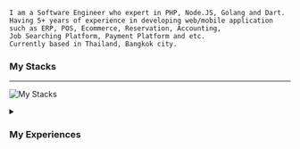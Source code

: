 
```
I am a Software Engineer who expert in PHP, Node.JS, Golang and Dart. 
Having 5+ years of experience in developing web/mobile application 
such as ERP, POS, Ecommerce, Reservation, Accounting, 
Job Searching Platform, Payment Platform and etc. 
Currently based in Thailand, Bangkok city.
```

### My Stacks
-----

![My Stacks](https://skillicons.dev/icons?i=php,laravel,nodejs,ts,js,react,vue,flutter,dart,mysql,postgres,redis,workers,tailwind,git,figma,nuxtjs,cloudflare,docker,mongodb,aws)


<details>
  <summary><h3>My Experiences</h3></summary>
  
  #### Software Engineer @ `OPN Payments`
  ```js
  Manage/develop plugins and sdk for Opn Payments gateway 
  such as (wordpress, magento, shopify, php-sdk, node-sdk. etc...)
  ```

  #### Software Engineer @ `DevelopNow`
  ```js
  Develop softwares for clients using node.js and php.
  ```

  #### Full Stack Developer @ `Proptexx`
  ```js
  Collaborate in developing Real-Estate plaform.
  ```

  #### Full Stack Developer @ `Befeni`
  ```js
  Collaborate in developing production system.
  ```

  #### Junior PHP developer @ `TR Cloud`
  ```js
  Collaborate in developing accounting, production system.
  ```

  #### Production Supervisor @ `Royal Interpack`
  ```js
  Manage production line and supervise the team.
  ```
</details>
